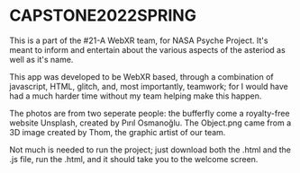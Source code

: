 # CAPSTONE2022SPRING

This is a part of the #21-A WebXR team, for NASA Psyche Project. It's meant to inform and entertain about the various aspects of the asteriod as well as it's name. 

This app was developed to be WebXR based, through a combination of javascript, HTML, glitch, and, most importantly, teamwork; for I would have had a much harder time without my team helping make this happen. 

The photos are from two seperate people: the bufferfly come a royalty-free website Unsplash, created by Pırıl Osmanoğlu. The Object.png came from a 3D image created by Thom, the graphic artist of our team. 

Not much is needed to run the project; just download both the .html and the .js file, run the .html, and it should take you to the welcome screen. 
